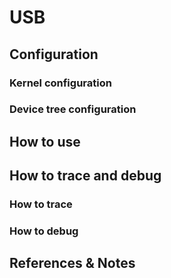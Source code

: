 # USB

## Configuration

### Kernel configuration

### Device tree configuration

## How to use 

## How to trace and debug 

### How to trace

### How to debug

## References & Notes
